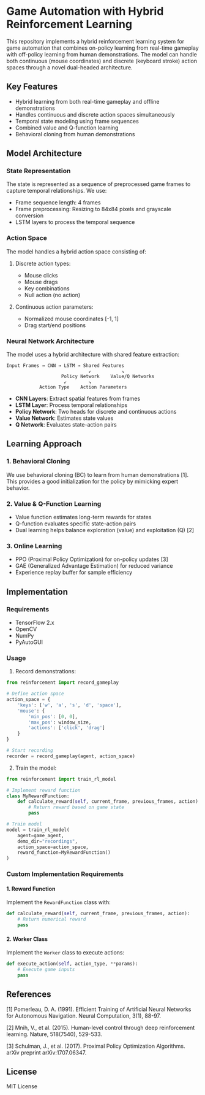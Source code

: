 # Game Automation with Hybrid Reinforcement Learning

This repository implements a hybrid reinforcement learning system for game automation that combines on-policy learning from real-time gameplay with off-policy learning from human demonstrations. The model can handle both continuous (mouse coordinates) and discrete (keyboard stroke) action spaces through a novel dual-headed architecture.

## Key Features

- Hybrid learning from both real-time gameplay and offline demonstrations
- Handles continuous and discrete action spaces simultaneously
- Temporal state modeling using frame sequences
- Combined value and Q-function learning
- Behavioral cloning from human demonstrations

## Model Architecture

### State Representation
The state is represented as a sequence of preprocessed game frames to capture temporal relationships. We use:

- Frame sequence length: 4 frames
- Frame preprocessing: Resizing to 84x84 pixels and grayscale conversion
- LSTM layers to process the temporal sequence

### Action Space
The model handles a hybrid action space consisting of:

1. Discrete action types:
   - Mouse clicks
   - Mouse drags  
   - Key combinations
   - Null action (no action)

2. Continuous action parameters:
   - Normalized mouse coordinates [-1, 1]
   - Drag start/end positions

### Neural Network Architecture

The model uses a hybrid architecture with shared feature extraction:

```
Input Frames → CNN → LSTM → Shared Features
                              ↙           ↘
                    Policy Network    Value/Q Networks
                     ↙        ↘
            Action Type    Action Parameters
```

- **CNN Layers**: Extract spatial features from frames
- **LSTM Layer**: Process temporal relationships
- **Policy Network**: Two heads for discrete and continuous actions
- **Value Network**: Estimates state values
- **Q Network**: Evaluates state-action pairs

## Learning Approach

### 1. Behavioral Cloning
We use behavioral cloning (BC) to learn from human demonstrations [1]. This provides a good initialization for the policy by mimicking expert behavior.

### 2. Value & Q-Function Learning
- Value function estimates long-term rewards for states
- Q-function evaluates specific state-action pairs
- Dual learning helps balance exploration (value) and exploitation (Q) [2]

### 3. Online Learning
- PPO (Proximal Policy Optimization) for on-policy updates [3]
- GAE (Generalized Advantage Estimation) for reduced variance
- Experience replay buffer for sample efficiency

## Implementation

### Requirements
- TensorFlow 2.x
- OpenCV
- NumPy
- PyAutoGUI

### Usage

1. Record demonstrations:
```python
from reinforcement import record_gameplay

# Define action space
action_space = {
    'keys': ['w', 'a', 's', 'd', 'space'],
    'mouse': {
        'min_pos': [0, 0],
        'max_pos': window_size,
        'actions': ['click', 'drag']
    }
}

# Start recording
recorder = record_gameplay(agent, action_space)
```

2. Train the model:
```python
from reinforcement import train_rl_model

# Implement reward function
class MyRewardFunction:
    def calculate_reward(self, current_frame, previous_frames, action):
        # Return reward based on game state
        pass

# Train model
model = train_rl_model(
    agent=game_agent,
    demo_dir="recordings",
    action_space=action_space,
    reward_function=MyRewardFunction()
)
```

### Custom Implementation Requirements

#### 1. Reward Function
Implement the `RewardFunction` class with:
```python
def calculate_reward(self, current_frame, previous_frames, action):
    # Return numerical reward
    pass
```

#### 2. Worker Class
Implement the `Worker` class to execute actions:
```python
def execute_action(self, action_type, **params):
    # Execute game inputs
    pass
```

## References

[1] Pomerleau, D. A. (1991). Efficient Training of Artificial Neural Networks for Autonomous Navigation. Neural Computation, 3(1), 88-97.

[2] Mnih, V., et al. (2015). Human-level control through deep reinforcement learning. Nature, 518(7540), 529-533.

[3] Schulman, J., et al. (2017). Proximal Policy Optimization Algorithms. arXiv preprint arXiv:1707.06347.

## License
MIT License
